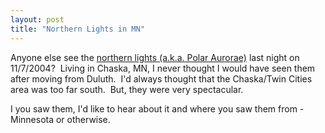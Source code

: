 ```yaml
---
layout: post
title: "Northern Lights in MN"
---
```


<p>Anyone else see the <a href="http://en.wikipedia.org/wiki/Aurora_borealis" target="_blank">northern lights (a.k.a. Polar Aurorae)</a> last night on 11/7/2004?&nbsp; Living in Chaska, MN, I never thought I would have seen them after moving from Duluth.&nbsp; I'd always thought that the Chaska/Twin Cities area was too far south.&nbsp; But, they were very spectacular.&nbsp; </p>
<p>I you saw them, I'd like to hear about it and where you saw them from - Minnesota or otherwise.</p>
 

